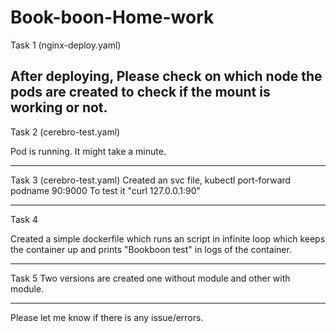 # Book-boon-Home-work

Task 1 (nginx-deploy.yaml)

After deploying, Please check on which node the pods are created to check if the mount is working or not.
------------------------------------


Task 2 (cerebro-test.yaml)

Pod is running. It might take a minute.

---------------------------------

Task 3 (cerebro-test.yaml)
Created an svc file, kubectl port-forward  podname 90:9000
To test it "curl 127.0.0.1:90"


------------------------------------------------

Task 4 

Created a simple dockerfile which runs an script in infinite loop which keeps the container up and prints "Bookboon test" in logs of the container.


------------------------------------------------------------------

Task 5
Two versions are created one without module and other with module.

------------------------

Please let me know if there is any issue/errors.

